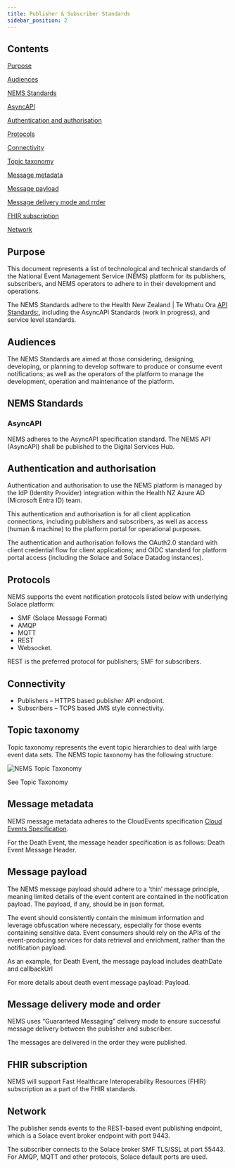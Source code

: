 ```yaml
---
title: Publisher & Subscriber Standards
sidebar_position: 2
---
```


## Contents

[Purpose](#_toc168971886)

[Audiences](#_toc168971887)

[NEMS Standards](#_toc168971888)

[AsyncAPI](#_toc168971889)

[Authentication and authorisation](#_toc168971890)

[Protocols](#_toc168971891)

[Connectivity](#_toc168971892)

[Topic taxonomy](#_toc168971893)

[Message metadata](#_toc168971894)

[Message payload](#_toc168971895)

[Message delivery mode and rrder](#_toc168971896)

[FHIR subscription](#_toc168971897)

[Network](#_toc168971898)

## <a name="_toc168971886"></a>Purpose

This document represents a list of technological and technical standards of the National Event Management Service (NEMS) platform for its publishers, subscribers, and NEMS operators to adhere to in their development and operations.

The NEMS Standards adhere to the Health New Zealand | Te Whatu Ora <a name="_int_bidzchui"></a>[API Standards:](https://apistandards.digital.health.nz/), including the AsyncAPI Standards (work in progress), and service level standards.

## <a name="_toc168971887"></a>Audiences

The NEMS Standards are aimed at those considering, designing, developing, or planning to develop software to produce or consume event notifications; as well as the operators of the platform to manage the development, operation and maintenance of the platform.

## <a name="_toc168971888"></a>NEMS Standards

### <a name="_toc168971889"></a>AsyncAPI

NEMS adheres to the AsyncAPI specification standard. The NEMS API (AsyncAPI) shall be published to the Digital Services Hub.

## <a name="_toc168971890"></a>Authentication and authorisation

Authentication and authorisation to use the NEMS platform is managed by the IdP (Identity Provider) integration within the Health NZ Azure AD (Microsoft Entra ID) team.

This authentication and authorisation is for all client application connections, including publishers and subscribers, as well as access (human & machine) to the platform portal for operational purposes.

The authentication and authorisation follows the OAuth2.0 standard with client credential flow for client applications; and OIDC standard for platform portal access (including the Solace and Solace Datadog instances).

## <a name="_toc168971891"></a>Protocols

NEMS supports the event notification protocols listed below with underlying Solace platform:

- SMF (Solace Message Format)
- AMQP
- MQTT
- REST
- Websocket.

REST is the preferred protocol for publishers; SMF for subscribers.

## <a name="_toc168971892"></a>Connectivity

- Publishers – HTTPS based publisher API endpoint.
- Subscribers – TCPS based JMS style connectivity.

## <a name="_toc168971893"></a>**Topic taxonomy**

Topic taxonomy represents the event topic hierarchies to deal with large event data sets. The NEMS topic taxonomy has the following structure:

![NEMS Topic Taxonomy](Aspose.Words.d4f32979-9f2a-43ab-99d2-0c27a89d7f97.001.png)

See Topic Taxonomy

## <a name="_toc168971894"></a>Message metadata

NEMS message metadata adheres to the CloudEvents specification [Cloud Events Specification](https://cloudevents.io/).

For the Death Event, the message header specification is as follows: Death Event Message Header.

## <a name="_toc168971895"></a>Message payload

The NEMS message payload should adhere to a ‘thin’ message principle, meaning limited details of the event content are contained in the notification payload. The payload, if any, should be in json format.

The event should consistently contain the minimum information and leverage obfuscation where necessary, especially for those events containing sensitive data. Event consumers should rely on the APIs of the event-producing services for data retrieval and enrichment, rather than the notification payload.

As an example, for Death Event, the message payload includes deathDate and callbackUrl

For more details about death event message payload: Payload.

## <a name="_toc168971896"></a>Message delivery mode and order

NEMS uses “Guaranteed Messaging” delivery mode to ensure successful message delivery between the publisher and subscriber.

The messages are delivered in the order they were published.

## <a name="_toc168971897"></a>FHIR subscription

NEMS will support Fast Healthcare Interoperability Resources (FHIR) subscription as a part of the FHIR standards.

## <a name="_toc168971898"></a>Network

The publisher sends events to the REST-based event publishing endpoint, which is a Solace event broker endpoint with port 9443.

The subscriber connects to the Solace broker SMF TLS/SSL at port 55443. For AMQP, MQTT and other protocols, Solace default ports are used.
